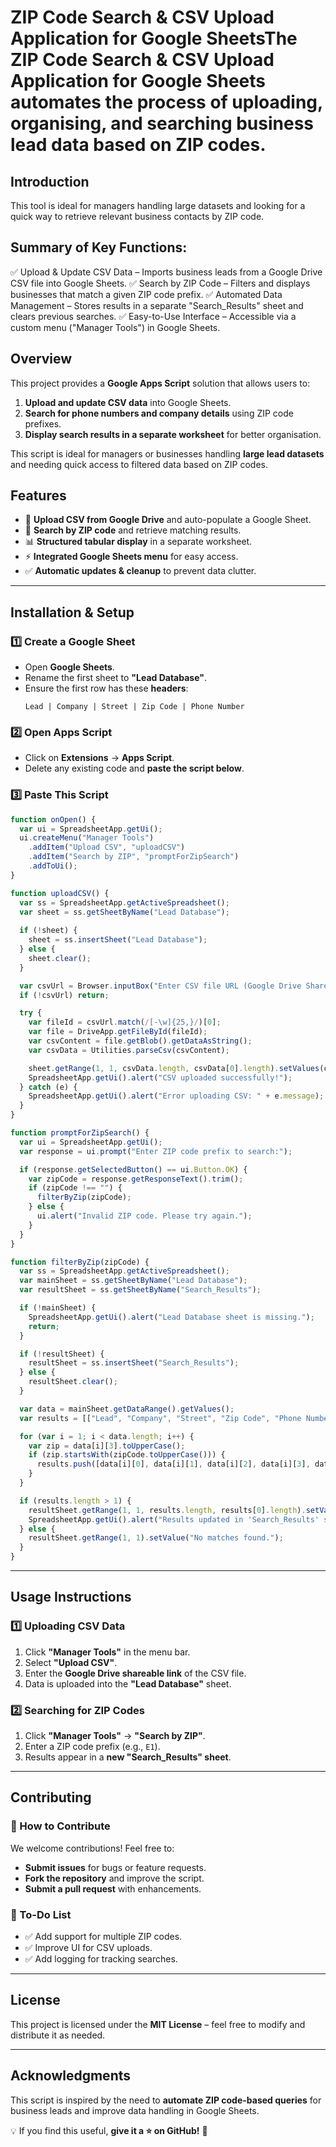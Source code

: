 # **ZIP Code Search & CSV Upload Application for Google Sheets**The ZIP Code Search &amp; CSV Upload Application for Google Sheets automates the process of uploading, organising, and searching business lead data based on ZIP codes.

## **Introduction**
This tool is ideal for managers handling large datasets and looking for a quick way to retrieve relevant business contacts by ZIP code. 

## **Summary of Key Functions:**
✅ Upload & Update CSV Data – Imports business leads from a Google Drive CSV file into Google Sheets.
✅ Search by ZIP Code – Filters and displays businesses that match a given ZIP code prefix.
✅ Automated Data Management – Stores results in a separate "Search_Results" sheet and clears previous searches.
✅ Easy-to-Use Interface – Accessible via a custom menu ("Manager Tools") in Google Sheets.

## **Overview**
This project provides a **Google Apps Script** solution that allows users to:
1. **Upload and update CSV data** into Google Sheets.
2. **Search for phone numbers and company details** using ZIP code prefixes.
3. **Display search results in a separate worksheet** for better organisation.

This script is ideal for managers or businesses handling **large lead datasets** and needing quick access to filtered data based on ZIP codes.

## **Features**
- 📂 **Upload CSV from Google Drive** and auto-populate a Google Sheet.
- 🔎 **Search by ZIP code** and retrieve matching results.
- 📊 **Structured tabular display** in a separate worksheet.
- ⚡ **Integrated Google Sheets menu** for easy access.
- ✅ **Automatic updates & cleanup** to prevent data clutter.

---

## **Installation & Setup**

### **1️⃣ Create a Google Sheet**
- Open **Google Sheets**.
- Rename the first sheet to **"Lead Database"**.
- Ensure the first row has these **headers**:
  ```plaintext
  Lead | Company | Street | Zip Code | Phone Number
  ```

### **2️⃣ Open Apps Script**
- Click on **Extensions** → **Apps Script**.
- Delete any existing code and **paste the script below**.

### **3️⃣ Paste This Script**
```javascript
function onOpen() {
  var ui = SpreadsheetApp.getUi();
  ui.createMenu("Manager Tools")
    .addItem("Upload CSV", "uploadCSV")
    .addItem("Search by ZIP", "promptForZipSearch")
    .addToUi();
}

function uploadCSV() {
  var ss = SpreadsheetApp.getActiveSpreadsheet();
  var sheet = ss.getSheetByName("Lead Database");
  
  if (!sheet) {
    sheet = ss.insertSheet("Lead Database");
  } else {
    sheet.clear();
  }

  var csvUrl = Browser.inputBox("Enter CSV file URL (Google Drive Shareable Link):");
  if (!csvUrl) return;

  try {
    var fileId = csvUrl.match(/[-\w]{25,}/)[0];
    var file = DriveApp.getFileById(fileId);
    var csvContent = file.getBlob().getDataAsString();
    var csvData = Utilities.parseCsv(csvContent);

    sheet.getRange(1, 1, csvData.length, csvData[0].length).setValues(csvData);
    SpreadsheetApp.getUi().alert("CSV uploaded successfully!");
  } catch (e) {
    SpreadsheetApp.getUi().alert("Error uploading CSV: " + e.message);
  }
}

function promptForZipSearch() {
  var ui = SpreadsheetApp.getUi();
  var response = ui.prompt("Enter ZIP code prefix to search:");

  if (response.getSelectedButton() == ui.Button.OK) {
    var zipCode = response.getResponseText().trim();
    if (zipCode !== "") {
      filterByZip(zipCode);
    } else {
      ui.alert("Invalid ZIP code. Please try again.");
    }
  }
}

function filterByZip(zipCode) {
  var ss = SpreadsheetApp.getActiveSpreadsheet();
  var mainSheet = ss.getSheetByName("Lead Database");
  var resultSheet = ss.getSheetByName("Search_Results");

  if (!mainSheet) {
    SpreadsheetApp.getUi().alert("Lead Database sheet is missing.");
    return;
  }

  if (!resultSheet) {
    resultSheet = ss.insertSheet("Search_Results");
  } else {
    resultSheet.clear();
  }

  var data = mainSheet.getDataRange().getValues();
  var results = [["Lead", "Company", "Street", "Zip Code", "Phone Number"]];

  for (var i = 1; i < data.length; i++) {
    var zip = data[i][3].toUpperCase();
    if (zip.startsWith(zipCode.toUpperCase())) {
      results.push([data[i][0], data[i][1], data[i][2], data[i][3], data[i][4]]);
    }
  }

  if (results.length > 1) {
    resultSheet.getRange(1, 1, results.length, results[0].length).setValues(results);
    SpreadsheetApp.getUi().alert("Results updated in 'Search_Results' sheet.");
  } else {
    resultSheet.getRange(1, 1).setValue("No matches found.");
  }
}
```

---

## **Usage Instructions**

### **1️⃣ Uploading CSV Data**
1. Click **"Manager Tools"** in the menu bar.
2. Select **"Upload CSV"**.
3. Enter the **Google Drive shareable link** of the CSV file.
4. Data is uploaded into the **"Lead Database"** sheet.

### **2️⃣ Searching for ZIP Codes**
1. Click **"Manager Tools"** → **"Search by ZIP"**.
2. Enter a ZIP code prefix (e.g., `E1`).
3. Results appear in a **new "Search_Results" sheet**.

---

## **Contributing**
### **🔧 How to Contribute**
We welcome contributions! Feel free to:
- **Submit issues** for bugs or feature requests.
- **Fork the repository** and improve the script.
- **Submit a pull request** with enhancements.

### **📝 To-Do List**
- ✅ Add support for multiple ZIP codes.
- ✅ Improve UI for CSV uploads.
- ✅ Add logging for tracking searches.

---

## **License**
This project is licensed under the **MIT License** – feel free to modify and distribute it as needed.

---

## **Acknowledgments**
This script is inspired by the need to **automate ZIP code-based queries** for business leads and improve data handling in Google Sheets.

💡 If you find this useful, **give it a ⭐ on GitHub!** 🚀

